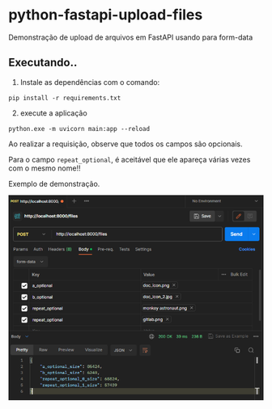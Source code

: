 # python-fastapi-upload-files

Demonstração de upload de arquivos em FastAPI usando para form-data

## Executando..

1. Instale as dependências com o comando:

```shell
pip install -r requirements.txt
```

2. execute a aplicação

```shell
python.exe -m uvicorn main:app --reload 
```

Ao realizar a requisição, observe que todos os campos são opcionais.

Para o campo `repeat_optional`, é aceitável que ele apareça várias vezes com o mesmo nome!!

Exemplo de demonstração.

![img.png](docs/img.png)

